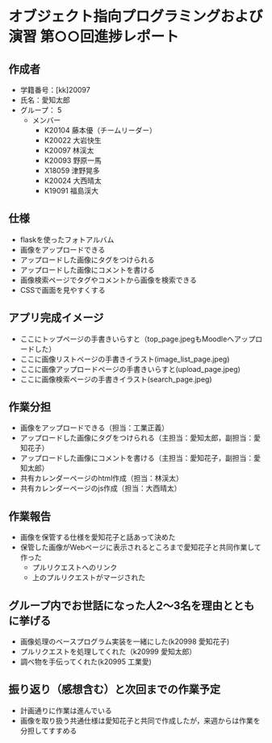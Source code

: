 # オブジェクト指向プログラミングおよび演習 第○○回進捗レポート

## 作成者
- 学籍番号：[kk]20097
- 氏名：愛知太郎
- グループ： 5
    - メンバー
        - K20104 藤本優（チームリーダー）
        - K20022 大岩快生
        - K20097 林渓太
        - K20093 野原一馬
        - X18059 津野晃多
        - K20024 大西晴太
        - K19091 福島渓大

## 仕様
- flaskを使ったフォトアルバム
- 画像をアップロードできる
- アップロードした画像にタグをつけられる
- アップロードした画像にコメントを書ける
- 画像検索ページでタグやコメントから画像を検索できる
- CSSで画面を見やすくする

## アプリ完成イメージ
- ここにトップページの手書きいらすと（top_page.jpegもMoodleへアップロードした）
- ここに画像リストページの手書きイラスト(image_list_page.jpeg)
- ここに画像アップロードページの手書きいらすと(upload_page.jpeg)
- ここに画像検索ページの手書きイラスト(search_page.jpeg)

## 作業分担
- 画像をアップロードできる（担当：工業正義）
- アップロードした画像にタグをつけられる（主担当：愛知太郎，副担当：愛知花子）
- アップロードした画像にコメントを書ける（主担当：愛知花子，副担当：愛知太郎）
- 共有カレンダーページのhtml作成（担当：林渓太）
- 共有カレンダーページのjs作成（担当：大西晴太）
## 作業報告
- 画像を保管する仕様を愛知花子と話あって決めた
- 保管した画像がWebページに表示されるところまで愛知花子と共同作業して作った
    - プルリクエストへのリンク
    - 上のプルリクエストがマージされた

## グループ内でお世話になった人2〜3名を理由とともに挙げる
- 画像処理のベースプログラム実装を一緒にした(k20998 愛知花子)
- プルリクエストを処理してくれた（k20999 愛知太郎）
- 調べ物を手伝ってくれた(k20995 工業愛)

## 振り返り（感想含む）と次回までの作業予定
- 計画通りに作業は進んでいる
- 画像を取り扱う共通仕様は愛知花子と共同で作成したが，来週からは作業を分担してすすめる